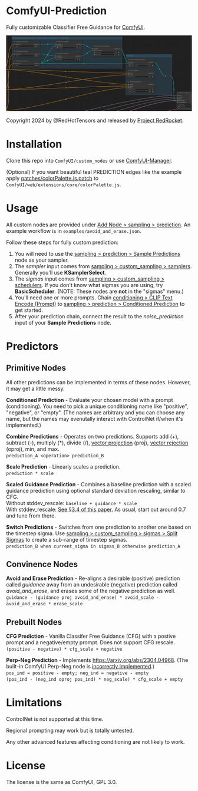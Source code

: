 # ComfyUI-Prediction
Fully customizable Classifier Free Guidance for [ComfyUI](https://github.com/comfyanonymous/ComfyUI).

![Avoid and Erase Workflow](examples/avoid_and_erase.png)

Copyright 2024 by @RedHotTensors and released by [Project RedRocket](https://huggingface.co/RedRocket).

# Installation
Clone this repo into ``ComfyUI/custom_nodes`` or use [ComfyUI-Manager](https://github.com/ltdrdata/ComfyUI-Manager).

(Optional) If you want beautiful teal PREDICTION edges like the example apply [patches/colorPalette.js.patch](https://raw.githubusercontent.com/redhottensors/ComfyUI-Prediction/main/patches/colorPalette.js.patch) to ``ComfyUI/web/extensions/core/colorPalette.js``.

# Usage
All custom nodes are provided under <ins>Add Node > sampling > prediction</ins>. An example workflow is in ``examples/avoid_and_erase.json``.

Follow these steps for fully custom prediction:
1. You will need to use the <ins>sampling > prediction > Sample Predictions</ins> node as your sampler.
2. The *sampler* input comes from <ins>sampling > custom_sampling > samplers</ins>. Generally you'll use **KSamplerSelect**.
3. The *sigmas* input comes from <ins>sampling > custom_sampling > schedulers</ins>. If you don't know what sigmas you are using, try **BasicScheduler**. (NOTE: These nodes are **not** in the "sigmas" menu.)
4. You'll need one or more prompts. Chain <ins>conditioning > CLIP Text Encode (Prompt)</ins> to <ins>sampling > prediction > Conditioned Prediction</ins> to get started.
5. After your prediction chain, connect the result to the *noise_prediction* input of your **Sample Predictions** node.

# Predictors

## Primitive Nodes
All other predictions can be implemented in terms of these nodes. However, it may get a little messy.

**Conditioned Prediction** - Evaluate your chosen model with a prompt (conditioning). You need to pick a unique conditioning name like "positive", "negative", or "empty". (The names are arbitrary and you can choose any name, but the names may evenutally interact with ControlNet if/when it's implemented.)

**Combine Predictions** - Operates on two predictions. Supports add (+), subtract (-), multiply (*), divide (/), [vector projection](https://en.wikipedia.org/wiki/Vector_projection) (proj), [vector rejection](https://en.wikipedia.org/wiki/Vector_projection) (oproj), min, and max.<br>
``prediction_A <operation> prediction_B``

**Scale Prediction** - Linearly scales a prediction.<br>
``prediction * scale``

**Scaled Guidance Prediction** - Combines a baseline prediction with a scaled guidance prediction using optional standard deviation rescaling, similar to CFG.<br>
Without stddev_rescale: ``baseline + guidance * scale``<br>
With stddev_rescale: [See §3.4 of this paper.](https://arxiv.org/pdf/2305.08891.pdf) As usual, start out around 0.7 and tune from there.

**Switch Predictions** - Switches from one prediction to another one based on the timestep sigma. Use <ins>sampling > custom_sampling > sigmas > Split Sigmas</ins> to create a sub-range of timestep sigmas.<br>
``prediction_B when current_sigma in sigmas_B otherwise prediction_A``

## Convinence Nodes

**Avoid and Erase Prediction** - Re-aligns a desirable (positive) prediction called *guidance* away from an undesirable (negative) prediction called *avoid_and_erase*, and erases some of the negative prediction as well.<br>
``guidance - (guidance proj avoid_and_erase) * avoid_scale - avoid_and_erase * erase_scale``

## Prebuilt Nodes
**CFG Prediction** - Vanilla Classifer Free Guidance (CFG) with a postive prompt and a negative/empty prompt. Does not support CFG rescale.<br>
``(positive - negative) * cfg_scale + negative``

**Perp-Neg Prediction** - Implements https://arxiv.org/abs/2304.04968. (The built-in ComfyUI Perp-Neg node is [incorrectly implemented](https://github.com/comfyanonymous/ComfyUI/issues/2858).)<br>
``pos_ind = positive - empty; neg_ind = negative - empty``<br>
``(pos_ind - (neg_ind oproj pos_ind) * neg_scale) * cfg_scale + empty``

# Limitations
ControlNet is not supported at this time.

Regional prompting may work but is totally untested.

Any other advanced features affecting conditioning are not likely to work.

# License
The license is the same as ComfyUI, GPL 3.0.
